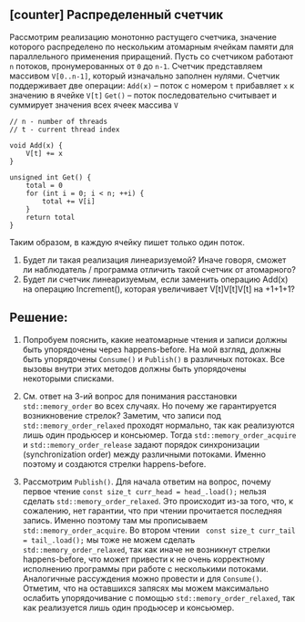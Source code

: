 ## [counter] Распределенный счетчик

Рассмотрим реализацию монотонно растущего счетчика, значение которого распределено по нескольким атомарным ячейкам памяти для параллельного применения приращений.
Пусть со счетчиком работают `n` потоков, пронумерованных от `0` до `n-1`. 
Счетчик представляем массивом `V[0..n-1]`, который изначально заполнен нулями.
Счетчик поддерживает две операции:
`Add(x)` – поток с номером `t` прибавляет `x` к значению в ячейке `V[t]`
`Get()` – поток последовательно считывает и суммирует значения всех ячеек массива `V`

```
// n - number of threads
// t - current thread index

void Add(x) {
    V[t] += x
}

unsigned int Get() {
    total = 0
    for (int i = 0; i < n; ++i) {
        total += V[i]
    }
    return total
}
```

Таким образом, в каждую ячейку пишет только один поток.

1) Будет ли такая реализация линеаризуемой? Иначе говоря, сможет ли наблюдатель / программа отличить такой счетчик от атомарного?
2) Будет ли счетчик линеаризуемым, если заменить операцию Add(x) на операцию Increment(), которая увеличивает V[t]V[t]V[t] на +1+1+1?


## Решение:

1) Попробуем пояснить, какие неатомарные чтения и записи должны быть упорядочены через happens-before. На мой взгляд, должны быть упорядочены `Consume()` и `Publish()` в различных потоках. Все вызовы внутри этих методов должны быть упорядочены некоторыми списками. 
 
2) См. ответ на 3-ий вопрос для понимания расстановки `std::memory_order` во всех случаях. Но почему же гарантируется возникновение стрелок? Заметим, что записи под `std::memory_order_relaxed` проходят нормально, так как реализуются лишь один продьюсер и консьюмер. Тогда `std::memory_order_acquire` и `std::memory_order_release` задают порядок синхронизации (synchronization order) между различными потоками. Именно поэтому и создаются стрелки happens-before.
 
3) Рассмотрим `Publish()`. Для начала ответим на вопрос, почему первое чтение `const size_t curr_head = head_.load();` нельзя сделать `std::memory_order_relaxed`. Это происходит из-за того, что, к сожалению, нет гарантии, что при чтении прочитается последняя запись. Именно поэтому там мы прописываем `std::memory_order_acquire`. Во втором чтении ` const size_t curr_tail = tail_.load();` мы тоже не можем сделать `std::memory_order_relaxed`, так как иначе не возникнут стрелки happens-before, что может привести к не очень корректному исполнению программы при работе с несколькими потоками. Аналогичные рассуждения можно провести и для `Consume()`. Отметим, что на оставшихся запясях мы можем максимально ослабить упорядочивание с помощью `std::memory_order_relaxed`, так как реализуется лишь один продьюсер и консьюмер.
